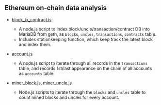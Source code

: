 ## Ethereum on-chain data analysis

* [block_tx_contract.js](block_tx_contract.js):
  * A node.js script to index block/uncle/transaction/contract DB into MariaDB from geth, as ```blocks```, ```uncles```, ```transactions```, ```contracts``` table.
  * Includes stationkeeping function, which keep track the latest block and index them.

* [account.js](account.js)
  * A nods.js script to iterate through all records in the ```transactions``` table, and records 1st/last appearance on the chain of all accounts as ```accounts``` table.

* [miner_block.js](miner_block.js), [miner_uncle.js](miner_uncle.js)
  * Node.js scripts to iterate through the ```blocks``` and ```uncles``` table to count mined blocks and uncles for every account.